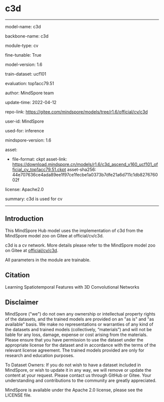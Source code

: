 # c3d

---

model-name: c3d

backbone-name: c3d

module-type: cv

fine-tunable: True

model-version: 1.6

train-dataset: ucf101

evaluation: top1acc79.51

author: MindSpore team

update-time: 2022-04-12

repo-link: <https://gitee.com/mindspore/models/tree/r1.6/official/cv/c3d>

user-id: MindSpore

used-for: inference

mindspore-version: 1.6

asset:

-
    file-format: ckpt
    asset-link: <https://download.mindspore.cn/models/r1.6/c3d_ascend_v160_ucf101_official_cv_top1acc79.51.ckpt>
    asset-sha256: 44e707636ce4ada89ee1f97ce1fecbe1a0373b7dfe21a6d711c1db827676002f

license: Apache2.0

summary: c3d is used for cv

---

## Introduction

This MindSpore Hub model uses the implementation of c3d from the MindSpore model zoo on Gitee at official/cv/c3d.

c3d is a cv network. More details please refer to the MindSpore model zoo on Gitee at [official/cv/c3d](https://gitee.com/mindspore/models/blob/r1.6/official/cv/c3d/README.md).

All parameters in the module are trainable.

## Citation

Learning Spatiotemporal Features with 3D Convolutional Networks

## Disclaimer

MindSpore ("we") do not own any ownership or intellectual property rights of the datasets, and the trained models are provided on an "as is" and "as available" basis. We make no representations or warranties of any kind of the datasets and trained models (collectively, “materials”) and will not be liable for any loss, damage, expense or cost arising from the materials. Please ensure that you have permission to use the dataset under the appropriate license for the dataset and in accordance with the terms of the relevant license agreement. The trained models provided are only for research and education purposes.

To Dataset Owners: If you do not wish to have a dataset included in MindSpore, or wish to update it in any way, we will remove or update the content at your request. Please contact us through GitHub or Gitee. Your understanding and contributions to the community are greatly appreciated.

MindSpore is available under the Apache 2.0 license, please see the LICENSE file.
